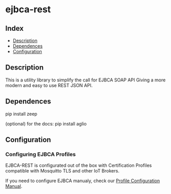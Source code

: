# ejbca-rest


## Index

* [Description](#description)
* [Dependences](#dependences)
* [Configuration](#configuration)

## <a name="description"/> Description

This is a utility library to simplify the call for EJBCA SOAP API
Giving a more modern and easy to use REST JSON API.

## <a name="dependences"/> Dependences

pip install zeep

(optional) for the docs:
	pip install aglio

## <a name="configuration"/> Configuration

### Configuring EJBCA Profiles

EJBCA-REST is configurated out of the box with Certification Profiles compatible with Mosquitto TLS and other IoT Brokers.

If you need to configure EJBCA manualy, check our [Profile Configuration Manual](./docs/ProfileConfiguration.md).
